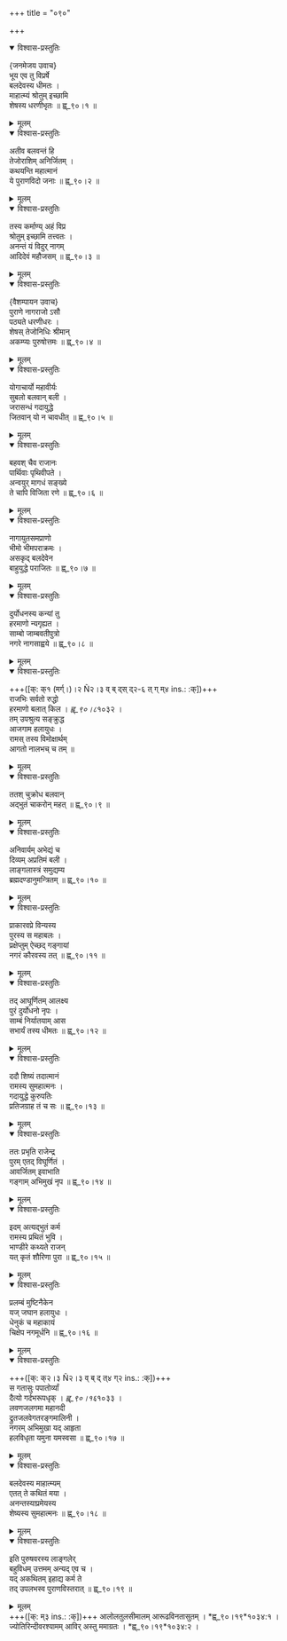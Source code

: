 +++
title = "०९०"

+++


    

<details open><summary>विश्वास-प्रस्तुतिः</summary>

{जनमेजय उवाच}  
भूय एव तु विप्रर्षे  
बलदेवस्य धीमतः ।  
माहात्म्यं श्रोतुम् इच्छामि  
शेषस्य धरणीभृतः ॥ ह्व्_९०।१ ॥
</details>

<details><summary>मूलम्</summary>

{जनमेजय उवाच}  
भूय एव तु विप्रर्षे  
बलदेवस्य धीमतः ।  
माहात्म्यं श्रोतुम् इच्छामि  
शेषस्य धरणीभृतः ॥ ह्व्_९०।१ ॥
</details>

<details open><summary>विश्वास-प्रस्तुतिः</summary>

अतीव बलवन्तं हि  
तेजोराशिम् अनिर्जितम् ।  
कथयन्ति महात्मानं  
ये पुराणविदो जनाः ॥ ह्व्_९०।२ ॥
</details>

<details><summary>मूलम्</summary>

अतीव बलवन्तं हि  
तेजोराशिम् अनिर्जितम् ।  
कथयन्ति महात्मानं  
ये पुराणविदो जनाः ॥ ह्व्_९०।२ ॥
</details>

<details open><summary>विश्वास-प्रस्तुतिः</summary>

तस्य कर्माण्य् अहं विप्र  
श्रोतुम् इच्छामि तत्त्वतः ।  
अनन्तं यं विदुर् नागम्  
आदिदेवं महौजसम् ॥ ह्व्_९०।३ ॥
</details>

<details><summary>मूलम्</summary>

तस्य कर्माण्य् अहं विप्र  
श्रोतुम् इच्छामि तत्त्वतः ।  
अनन्तं यं विदुर् नागम्  
आदिदेवं महौजसम् ॥ ह्व्_९०।३ ॥
</details>
    

<details open><summary>विश्वास-प्रस्तुतिः</summary>

{वैशम्पायन उवाच}  
पुराणे नागराजो ऽसौ  
पठ्यते धरणीधरः ।  
शेषस् तेजोनिधिः श्रीमान्  
अकम्प्यः पुरुषोत्तमः ॥ ह्व्_९०।४ ॥
</details>

<details><summary>मूलम्</summary>

{वैशम्पायन उवाच}  
पुराणे नागराजो ऽसौ  
पठ्यते धरणीधरः ।  
शेषस् तेजोनिधिः श्रीमान्  
अकम्प्यः पुरुषोत्तमः ॥ ह्व्_९०।४ ॥
</details>

<details open><summary>विश्वास-प्रस्तुतिः</summary>

योगाचार्यो महावीर्यः  
सुबलो बलवान् बली ।  
जरासन्धं गदायुद्धे  
जितवान् यो न चावधीत् ॥ ह्व्_९०।५ ॥
</details>

<details><summary>मूलम्</summary>

योगाचार्यो महावीर्यः  
सुबलो बलवान् बली ।  
जरासन्धं गदायुद्धे  
जितवान् यो न चावधीत् ॥ ह्व्_९०।५ ॥
</details>

<details open><summary>विश्वास-प्रस्तुतिः</summary>

बहवश् चैव राजानः  
पार्थिवाः पृथिवीपते ।  
अन्वयुर् मागधं सङ्ख्ये  
ते चापि विजिता रणे ॥ ह्व्_९०।६ ॥
</details>

<details><summary>मूलम्</summary>

बहवश् चैव राजानः  
पार्थिवाः पृथिवीपते ।  
अन्वयुर् मागधं सङ्ख्ये  
ते चापि विजिता रणे ॥ ह्व्_९०।६ ॥
</details>

<details open><summary>विश्वास-प्रस्तुतिः</summary>

नागायुतसमप्राणो  
भीमो भीमपराक्रमः ।  
असकृद् बलदेवेन  
बाहुयुद्धे पराजितः ॥ ह्व्_९०।७ ॥
</details>

<details><summary>मूलम्</summary>

नागायुतसमप्राणो  
भीमो भीमपराक्रमः ।  
असकृद् बलदेवेन  
बाहुयुद्धे पराजितः ॥ ह्व्_९०।७ ॥
</details>

<details open><summary>विश्वास-प्रस्तुतिः</summary>

दुर्योधनस्य कन्यां तु  
हरमाणो न्यगृह्यत ।  
साम्बो जाम्बवतीपुत्रो  
नगरे नागसाह्वये ॥ ह्व्_९०।८ ॥
</details>

<details><summary>मूलम्</summary>

दुर्योधनस्य कन्यां तु  
हरमाणो न्यगृह्यत ।  
साम्बो जाम्बवतीपुत्रो  
नगरे नागसाह्वये ॥ ह्व्_९०।८ ॥
</details>

<details open><summary>विश्वास-प्रस्तुतिः</summary>

+++([क्: क्१ (मर्ग्।)।२ Ñ२।३ व् ब् द्स् द्२-६ त् ग् म्४ ins.: :क्])+++  
राजभिः सर्वतो रुद्धो  
हरमाणो बलात् किल । *ह्व्_९०।८*१०३२ ।  
तम् उपश्रुत्य सङ्क्रुद्ध  
आजगाम हलायुधः ।  
रामस् तस्य विमोक्षार्थम्  
आगतो नालभच् च तम् ॥
</details>

<details><summary>मूलम्</summary>

+++([क्: क्१ (मर्ग्।)।२ Ñ२।३ व् ब् द्स् द्२-६ त् ग् म्४ ins.: :क्])+++  
राजभिः सर्वतो रुद्धो  
हरमाणो बलात् किल । *ह्व्_९०।८*१०३२ ।  
तम् उपश्रुत्य सङ्क्रुद्ध  
आजगाम हलायुधः ।  
रामस् तस्य विमोक्षार्थम्  
आगतो नालभच् च तम् ॥
</details>

<details open><summary>विश्वास-प्रस्तुतिः</summary>

ततश् चुक्रोध बलवान्  
अद्भुतं चाकरोन् महत् ॥ ह्व्_९०।९ ॥
</details>

<details><summary>मूलम्</summary>

ततश् चुक्रोध बलवान्  
अद्भुतं चाकरोन् महत् ॥ ह्व्_९०।९ ॥
</details>

<details open><summary>विश्वास-प्रस्तुतिः</summary>

अनिवार्यम् अभेद्यं च  
दिव्यम् अप्रतिमं बली ।  
लाङ्गलास्त्रं समुद्यम्य  
ब्रह्मदण्डानुमन्त्रितम् ॥ ह्व्_९०।१० ॥
</details>

<details><summary>मूलम्</summary>

अनिवार्यम् अभेद्यं च  
दिव्यम् अप्रतिमं बली ।  
लाङ्गलास्त्रं समुद्यम्य  
ब्रह्मदण्डानुमन्त्रितम् ॥ ह्व्_९०।१० ॥
</details>

<details open><summary>विश्वास-प्रस्तुतिः</summary>

प्राकारवप्रे विन्यस्य  
पुरस्य स महाबलः ।  
प्रक्षेप्तुम् ऐच्छद् गङ्गायां  
नगरं कौरवस्य तत् ॥ ह्व्_९०।११ ॥
</details>

<details><summary>मूलम्</summary>

प्राकारवप्रे विन्यस्य  
पुरस्य स महाबलः ।  
प्रक्षेप्तुम् ऐच्छद् गङ्गायां  
नगरं कौरवस्य तत् ॥ ह्व्_९०।११ ॥
</details>

<details open><summary>विश्वास-प्रस्तुतिः</summary>

तद् आघूर्णितम् आलक्ष्य  
पुरं दुर्योधनो नृपः ।  
साम्बं निर्यातयाम् आस  
सभार्यं तस्य धीमतः ॥ ह्व्_९०।१२ ॥
</details>

<details><summary>मूलम्</summary>

तद् आघूर्णितम् आलक्ष्य  
पुरं दुर्योधनो नृपः ।  
साम्बं निर्यातयाम् आस  
सभार्यं तस्य धीमतः ॥ ह्व्_९०।१२ ॥
</details>

<details open><summary>विश्वास-प्रस्तुतिः</summary>

ददौ शिष्यं तदात्मानं  
रामस्य सुमहात्मनः ।  
गदायुद्धे कुरुपतिः  
प्रतिजग्राह तं च सः ॥ ह्व्_९०।१३ ॥
</details>

<details><summary>मूलम्</summary>

ददौ शिष्यं तदात्मानं  
रामस्य सुमहात्मनः ।  
गदायुद्धे कुरुपतिः  
प्रतिजग्राह तं च सः ॥ ह्व्_९०।१३ ॥
</details>

<details open><summary>विश्वास-प्रस्तुतिः</summary>

ततः प्रभृति राजेन्द्र  
पुरम् एतद् विघूर्णितं ।  
आवर्जितम् इवाभाति  
गङ्गाम् अभिमुखं नृप ॥ ह्व्_९०।१४ ॥
</details>

<details><summary>मूलम्</summary>

ततः प्रभृति राजेन्द्र  
पुरम् एतद् विघूर्णितं ।  
आवर्जितम् इवाभाति  
गङ्गाम् अभिमुखं नृप ॥ ह्व्_९०।१४ ॥
</details>

<details open><summary>विश्वास-प्रस्तुतिः</summary>

इदम् अत्यद्भुतं कर्म  
रामस्य प्रथितं भुवि ।  
भाण्डीरे कथ्यते राजन्  
यत् कृतं शौरिणा पुरा ॥ ह्व्_९०।१५ ॥
</details>

<details><summary>मूलम्</summary>

इदम् अत्यद्भुतं कर्म  
रामस्य प्रथितं भुवि ।  
भाण्डीरे कथ्यते राजन्  
यत् कृतं शौरिणा पुरा ॥ ह्व्_९०।१५ ॥
</details>

<details open><summary>विश्वास-प्रस्तुतिः</summary>

प्रलम्बं मुष्टिनैकेन  
यज् जघान हलायुधः ।  
धेनुकं च महाकायं  
चिक्षेप नगमूर्धनि ॥ ह्व्_९०।१६ ॥
</details>

<details><summary>मूलम्</summary>

प्रलम्बं मुष्टिनैकेन  
यज् जघान हलायुधः ।  
धेनुकं च महाकायं  
चिक्षेप नगमूर्धनि ॥ ह्व्_९०।१६ ॥
</details>

<details open><summary>विश्वास-प्रस्तुतिः</summary>

+++([क्: क्२।३ Ñ२।३ व् ब् द् त्४ ग्२ ins.: :क्])+++  
स गतासुः पपातोर्व्यां  
दैत्यो गर्दभरूपधृक् । *ह्व्_९०।१६*१०३३ ।  
लवणजलगमा महानदी  
द्रुतजलवेगतरङ्गमालिनी ।  
नगरम् अभिमुखा यद् आहृता  
हलविधृता यमुना यमस्वसा ॥ ह्व्_९०।१७ ॥
</details>

<details><summary>मूलम्</summary>

+++([क्: क्२।३ Ñ२।३ व् ब् द् त्४ ग्२ ins.: :क्])+++  
स गतासुः पपातोर्व्यां  
दैत्यो गर्दभरूपधृक् । *ह्व्_९०।१६*१०३३ ।  
लवणजलगमा महानदी  
द्रुतजलवेगतरङ्गमालिनी ।  
नगरम् अभिमुखा यद् आहृता  
हलविधृता यमुना यमस्वसा ॥ ह्व्_९०।१७ ॥
</details>

<details open><summary>विश्वास-प्रस्तुतिः</summary>

बलदेवस्य माहात्म्यम्  
एतत् ते कथितं मया ।  
अनन्तस्याप्रमेयस्य  
शेष्यस्य सुमहात्मनः ॥ ह्व्_९०।१८ ॥
</details>

<details><summary>मूलम्</summary>

बलदेवस्य माहात्म्यम्  
एतत् ते कथितं मया ।  
अनन्तस्याप्रमेयस्य  
शेष्यस्य सुमहात्मनः ॥ ह्व्_९०।१८ ॥
</details>

<details open><summary>विश्वास-प्रस्तुतिः</summary>

इति पुरुषवरस्य लाङ्गलेर्  
बहुविधम् उत्तमम् अन्यद् एव च ।  
यद् अकथितम् इहाद्य कर्म ते  
तद् उपलभस्व पुराणविस्तरात् ॥ ह्व्_९०।१९ ॥
</details>

<details><summary>मूलम्</summary>

इति पुरुषवरस्य लाङ्गलेर्  
बहुविधम् उत्तमम् अन्यद् एव च ।  
यद् अकथितम् इहाद्य कर्म ते  
तद् उपलभस्व पुराणविस्तरात् ॥ ह्व्_९०।१९ ॥
</details>
+++([क्: म्३ ins.: :क्])+++  
आलोलतुलसीमालम्  
आरूढविनतासुतम् । *ह्व्_९०।१९*१०३४:१ ।  
ज्योतिरिन्दीवरश्यामम्  
आविर् अस्तु ममाग्रतः । *ह्व्_९०।१९*१०३४:२ ।  
    
  
